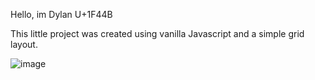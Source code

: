 Hello, im Dylan U+1F44B

This little project was created using vanilla Javascript and a simple grid layout.

![image](https://user-images.githubusercontent.com/74011614/187240597-e47551c9-c36c-4d0f-8e7c-84501fa972c7.png)
